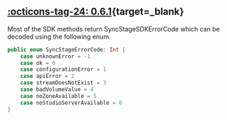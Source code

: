 ## [:octicons-tag-24: 0.6.1][0.6.1]{target=_blank}
[0.6.1]: https://github.com/opensesamemedia/SyncStageSwiftPackage/releases/tag/0.6.1

Most of the SDK methods return SyncStageSDKErrorCode which can be decoded using the following enum.

```swift
public enum SyncStageErrorCode: Int {
    case unknownError = -1
    case ok = 0
    case configurationError = 1
    case apiError = 2
    case streamDoesNotExist = 3
    case badVolumeValue = 4
    case noZoneAvailable = 5
    case noStudioServerAvailable = 6
}
```
